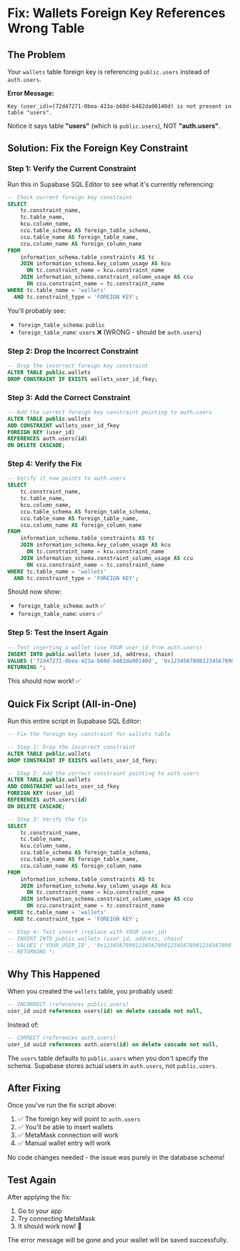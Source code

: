 # Fix: Wallets Foreign Key References Wrong Table

## The Problem

Your `wallets` table foreign key is referencing `public.users` instead of `auth.users`.

**Error Message:**

```
Key (user_id)=(72d47271-0bea-423a-b68d-b482da90140d) is not present in table "users".
```

Notice it says table **"users"** (which is `public.users`), NOT **"auth.users"**.

## Solution: Fix the Foreign Key Constraint

### Step 1: Verify the Current Constraint

Run this in Supabase SQL Editor to see what it's currently referencing:

```sql
-- Check current foreign key constraint
SELECT
    tc.constraint_name,
    tc.table_name,
    kcu.column_name,
    ccu.table_schema AS foreign_table_schema,
    ccu.table_name AS foreign_table_name,
    ccu.column_name AS foreign_column_name
FROM
    information_schema.table_constraints AS tc
    JOIN information_schema.key_column_usage AS kcu
      ON tc.constraint_name = kcu.constraint_name
    JOIN information_schema.constraint_column_usage AS ccu
      ON ccu.constraint_name = tc.constraint_name
WHERE tc.table_name = 'wallets'
  AND tc.constraint_type = 'FOREIGN KEY';
```

You'll probably see:

- `foreign_table_schema`: `public`
- `foreign_table_name`: `users` ❌ (WRONG - should be `auth.users`)

### Step 2: Drop the Incorrect Constraint

```sql
-- Drop the incorrect foreign key constraint
ALTER TABLE public.wallets
DROP CONSTRAINT IF EXISTS wallets_user_id_fkey;
```

### Step 3: Add the Correct Constraint

```sql
-- Add the correct foreign key constraint pointing to auth.users
ALTER TABLE public.wallets
ADD CONSTRAINT wallets_user_id_fkey
FOREIGN KEY (user_id)
REFERENCES auth.users(id)
ON DELETE CASCADE;
```

### Step 4: Verify the Fix

```sql
-- Verify it now points to auth.users
SELECT
    tc.constraint_name,
    tc.table_name,
    kcu.column_name,
    ccu.table_schema AS foreign_table_schema,
    ccu.table_name AS foreign_table_name,
    ccu.column_name AS foreign_column_name
FROM
    information_schema.table_constraints AS tc
    JOIN information_schema.key_column_usage AS kcu
      ON tc.constraint_name = kcu.constraint_name
    JOIN information_schema.constraint_column_usage AS ccu
      ON ccu.constraint_name = tc.constraint_name
WHERE tc.table_name = 'wallets'
  AND tc.constraint_type = 'FOREIGN KEY';
```

Should now show:

- `foreign_table_schema`: `auth` ✅
- `foreign_table_name`: `users` ✅

### Step 5: Test the Insert Again

```sql
-- Test inserting a wallet (use YOUR user_id from auth.users)
INSERT INTO public.wallets (user_id, address, chain)
VALUES ('72d47271-0bea-423a-b68d-b482da90140d', '0x1234567890123456789012345678901234567890', 'ethereum')
RETURNING *;
```

This should now work! ✅

## Quick Fix Script (All-in-One)

Run this entire script in Supabase SQL Editor:

```sql
-- Fix the foreign key constraint for wallets table

-- Step 1: Drop the incorrect constraint
ALTER TABLE public.wallets
DROP CONSTRAINT IF EXISTS wallets_user_id_fkey;

-- Step 2: Add the correct constraint pointing to auth.users
ALTER TABLE public.wallets
ADD CONSTRAINT wallets_user_id_fkey
FOREIGN KEY (user_id)
REFERENCES auth.users(id)
ON DELETE CASCADE;

-- Step 3: Verify the fix
SELECT
    tc.constraint_name,
    tc.table_name,
    kcu.column_name,
    ccu.table_schema AS foreign_table_schema,
    ccu.table_name AS foreign_table_name,
    ccu.column_name AS foreign_column_name
FROM
    information_schema.table_constraints AS tc
    JOIN information_schema.key_column_usage AS kcu
      ON tc.constraint_name = kcu.constraint_name
    JOIN information_schema.constraint_column_usage AS ccu
      ON ccu.constraint_name = tc.constraint_name
WHERE tc.table_name = 'wallets'
  AND tc.constraint_type = 'FOREIGN KEY';

-- Step 4: Test insert (replace with YOUR user_id)
-- INSERT INTO public.wallets (user_id, address, chain)
-- VALUES ('YOUR_USER_ID', '0x1234567890123456789012345678901234567890', 'ethereum')
-- RETURNING *;
```

## Why This Happened

When you created the `wallets` table, you probably used:

```sql
-- INCORRECT (references public.users)
user_id uuid references users(id) on delete cascade not null,
```

Instead of:

```sql
-- CORRECT (references auth.users)
user_id uuid references auth.users(id) on delete cascade not null,
```

The `users` table defaults to `public.users` when you don't specify the schema. Supabase stores actual users in `auth.users`, not `public.users`.

## After Fixing

Once you've run the fix script above:

1. ✅ The foreign key will point to `auth.users`
2. ✅ You'll be able to insert wallets
3. ✅ MetaMask connection will work
4. ✅ Manual wallet entry will work

No code changes needed - the issue was purely in the database schema!

## Test Again

After applying the fix:

1. Go to your app
2. Try connecting MetaMask
3. It should work now! 🎉

The error message will be gone and your wallet will be saved successfully.

